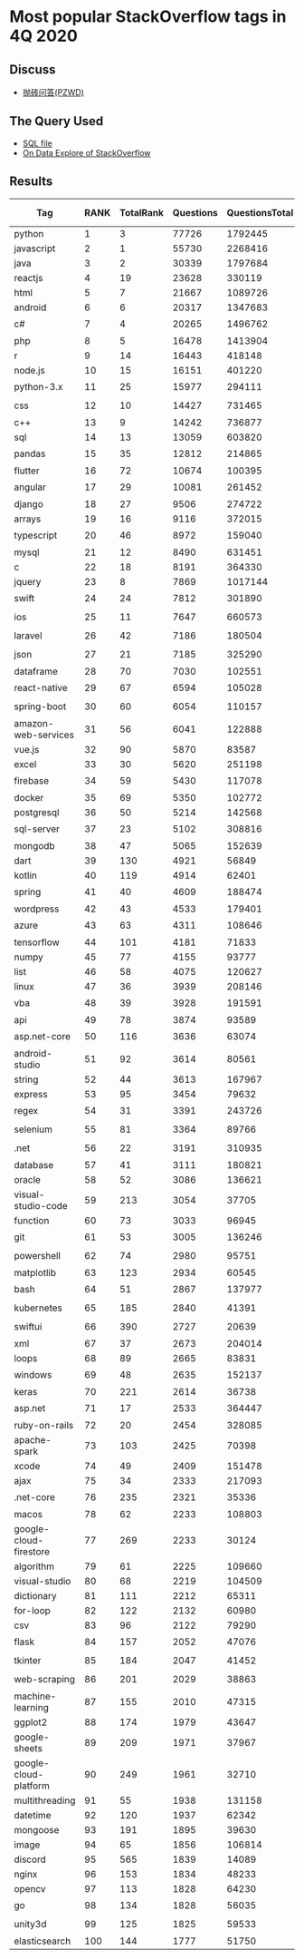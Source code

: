 # Most popular StackOverflow tags in 4Q 2020

## Discuss

- [抛砖问答(PZWD)](https://pzwd.net/d/20)

## The Query Used

- [SQL file](../queries/most-popular-stackoverflow-tags-in-nq-20yy.sql)
- [On Data Explore of StackOverflow](https://data.stackexchange.com/stackoverflow/revision/1460196/1792479/most-popular-stackoverflow-tags-in-4q-2020)

## Results

| Tag                    | RANK | TotalRank | Questions | QuestionsTotal | Rank Changes |
| ---------------------- | ---- | --------- | --------- | -------------- | ------------ |
| python                 | 1    | 3         | 77726     | 1792445        | -            |
| javascript             | 2    | 1         | 55730     | 2268416        | -            |
| java                   | 3    | 2         | 30339     | 1797684        | -            |
| reactjs                | 4    | 19        | 23628     | 330119         | -            |
| html                   | 5    | 7         | 21667     | 1089726        | ⬆️ 1         |
| android                | 6    | 6         | 20317     | 1347683        | ⬆️ 1         |
| c#                     | 7    | 4         | 20265     | 1496762        | ⬇️ 2         |
| php                    | 8    | 5         | 16478     | 1413904        | -            |
| r                      | 9    | 14        | 16443     | 418148         | ⬆️ 3         |
| node.js                | 10   | 15        | 16151     | 401220         | -            |
| python-3.x             | 11   | 25        | 15977     | 294111         | ⬇️ 2         |
| css                    | 12   | 10        | 14427     | 731465         | ⬇️ 1         |
| c++                    | 13   | 9         | 14242     | 736877         | -            |
| sql                    | 14   | 13        | 13059     | 603820         | ⬆️ 1         |
| pandas                 | 15   | 35        | 12812     | 214865         | ⬇️ 1         |
| flutter                | 16   | 72        | 10674     | 100395         | ⬆️ 1         |
| angular                | 17   | 29        | 10081     | 261452         | ⬇️ 1         |
| django                 | 18   | 27        | 9506      | 274722         | -            |
| arrays                 | 19   | 16        | 9116      | 372015         | ⬆️ 1         |
| typescript             | 20   | 46        | 8972      | 159040         | ⬇️ 1         |
| mysql                  | 21   | 12        | 8490      | 631451         | -            |
| c                      | 22   | 18        | 8191      | 364330         | ⬆️ 8         |
| jquery                 | 23   | 8         | 7869      | 1017144        | -            |
| swift                  | 24   | 24        | 7812      | 301890         | ⬇️ 2         |
| ios                    | 25   | 11        | 7647      | 660573         | ⬇️ 1         |
| laravel                | 26   | 42        | 7186      | 180504         | ⬇️ 1         |
| json                   | 27   | 21        | 7185      | 325290         | ⬇️ 1         |
| dataframe              | 28   | 70        | 7030      | 102551         | ⬆️ 3         |
| react-native           | 29   | 67        | 6594      | 105028         | ⬇️ 2         |
| spring-boot            | 30   | 60        | 6054      | 110157         | ⬇️ 2         |
| amazon-web-services    | 31   | 56        | 6041      | 122888         | ⬇️ 2         |
| vue.js                 | 32   | 90        | 5870      | 83587          | ⬆️ 2         |
| excel                  | 33   | 30        | 5620      | 251198         | -            |
| firebase               | 34   | 59        | 5430      | 117078         | ⬇️ 2         |
| docker                 | 35   | 69        | 5350      | 102772         | ⬆️ 1         |
| postgresql             | 36   | 50        | 5214      | 142568         | ⬆️ 1         |
| sql-server             | 37   | 23        | 5102      | 308816         | ⬇️ 2         |
| mongodb                | 38   | 47        | 5065      | 152639         | -            |
| dart                   | 39   | 130       | 4921      | 56849          | -            |
| kotlin                 | 40   | 119       | 4914      | 62401          | ⬆️ 3         |
| spring                 | 41   | 40        | 4609      | 188474         | ⬇️ 1         |
| wordpress              | 42   | 43        | 4533      | 179401         | ⬆️ 8         |
| azure                  | 43   | 63        | 4311      | 108646         | ⬇️ 2         |
| tensorflow             | 44   | 101       | 4181      | 71833          | ⬆️ 3         |
| numpy                  | 45   | 77        | 4155      | 93777          | ⬆️ 1         |
| list                   | 46   | 58        | 4075      | 120627         | ⬆️ 3         |
| linux                  | 47   | 36        | 3939      | 208146         | ⬆️ 1         |
| vba                    | 48   | 39        | 3928      | 191591         | ⬇️ 6         |
| api                    | 49   | 78        | 3874      | 93589          | ⬆️ 2         |
| asp.net-core           | 50   | 116       | 3636      | 63074          | ⬇️ 5         |
| android-studio         | 51   | 92        | 3614      | 80561          | ⬆️ 6         |
| string                 | 52   | 44        | 3613      | 167967         | ⬆️ 3         |
| express                | 53   | 95        | 3454      | 79632          | -            |
| regex                  | 54   | 31        | 3391      | 243726         | ⬇️ 10        |
| selenium               | 55   | 81        | 3364      | 89766          | ⬇️ 3         |
| .net                   | 56   | 22        | 3191      | 310935         | ⬇️ 2         |
| database               | 57   | 41        | 3111      | 180821         | ⬆️ 3         |
| oracle                 | 58   | 52        | 3086      | 136621         | ⬆️ 1         |
| visual-studio-code     | 59   | 213       | 3054      | 37705          | ⬆️ 9         |
| function               | 60   | 73        | 3033      | 96945          | ⬆️ 11        |
| git                    | 61   | 53        | 3005      | 136246         | ⬇️ 3         |
| powershell             | 62   | 74        | 2980      | 95751          | ⬇️ 6         |
| matplotlib             | 63   | 123       | 2934      | 60545          | ⬆️ 3         |
| bash                   | 64   | 51        | 2867      | 137977         | ⬇️ 2         |
| kubernetes             | 65   | 185       | 2840      | 41391          | ⬇️ 4         |
| swiftui                | 66   | 390       | 2727      | 20639          | ⬇️ 1         |
| xml                    | 67   | 37        | 2673      | 204014         | ⬆️ 6         |
| loops                  | 68   | 89        | 2665      | 83831          | ⬆️ 9         |
| windows                | 69   | 48        | 2635      | 152137         | ⬇️ 2         |
| keras                  | 70   | 221       | 2614      | 36738          | ⬆️ 5         |
| asp.net                | 71   | 17        | 2533      | 364447         | ⬇️ 2         |
| ruby-on-rails          | 72   | 20        | 2454      | 328085         | -            |
| apache-spark           | 73   | 103       | 2425      | 70398          | ⬇️ 3         |
| xcode                  | 74   | 49        | 2409      | 151478         | ⬆️ 2         |
| ajax                   | 75   | 34        | 2333      | 217093         | ⬆️ 4         |
| .net-core              | 76   | 235       | 2321      | 35336          | ⬇️ 2         |
| macos                  | 78   | 62        | 2233      | 108803         | ⬆️ 11        |
| google-cloud-firestore | 77   | 269       | 2233      | 30124          | ⬇️ 13        |
| algorithm              | 79   | 61        | 2225      | 109660         | ⬆️ 1         |
| visual-studio          | 80   | 68        | 2219      | 104509         | ⬆️ 7         |
| dictionary             | 81   | 111       | 2212      | 65311          | ⬆️ 4         |
| for-loop               | 82   | 122       | 2132      | 60980          | ⬆️ 6         |
| csv                    | 83   | 96        | 2122      | 79290          | ⬆️ 3         |
| flask                  | 84   | 157       | 2052      | 47076          | ⬇️ 21        |
| tkinter                | 85   | 184       | 2047      | 41452          | ⬇️ 7         |
| web-scraping           | 86   | 201       | 2029      | 38863          | ⬇️ 4         |
| machine-learning       | 87   | 155       | 2010      | 47315          | new          |
| ggplot2                | 88   | 174       | 1979      | 43647          | new          |
| google-sheets          | 89   | 209       | 1971      | 37967          | ⬆️ 1         |
| google-cloud-platform  | 90   | 249       | 1961      | 32710          | ⬇️ 9         |
| multithreading         | 91   | 55        | 1938      | 131158         | ⬆️ 1         |
| datetime               | 92   | 120       | 1937      | 62342          | ⬆️ 5         |
| mongoose               | 93   | 191       | 1895      | 39630          | ⬆️ 1         |
| image                  | 94   | 65        | 1856      | 106814         | new          |
| discord                | 95   | 565       | 1839      | 14089          | ⬆️ 5         |
| nginx                  | 96   | 153       | 1834      | 48233          | new          |
| opencv                 | 97   | 113       | 1828      | 64230          | new          |
| go                     | 98   | 134       | 1828      | 56035          | ⬇️ 14        |
| unity3d                | 99   | 125       | 1825      | 59533          | ⬇️ 16        |
| elasticsearch          | 100  | 144       | 1777      | 51750          | new          |
